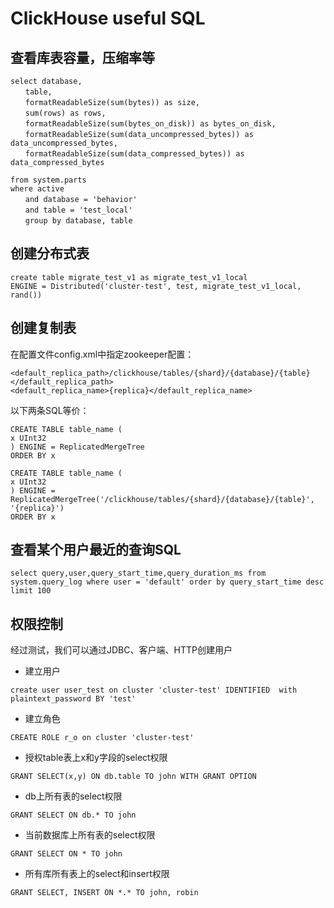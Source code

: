# ClickHouse useful SQL

## 查看库表容量，压缩率等
```
select database,
　　table,
　　formatReadableSize(sum(bytes)) as size,
　　sum(rows) as rows,
　　formatReadableSize(sum(bytes_on_disk)) as bytes_on_disk,
　　formatReadableSize(sum(data_uncompressed_bytes)) as data_uncompressed_bytes,
　　formatReadableSize(sum(data_compressed_bytes)) as data_compressed_bytes

from system.parts
where active
　　and database = 'behavior'
　　and table = 'test_local'
　　group by database, table
```

## 创建分布式表
```
create table migrate_test_v1 as migrate_test_v1_local 
ENGINE = Distributed('cluster-test', test, migrate_test_v1_local, rand())
```

## 创建复制表

在配置文件config.xml中指定zookeeper配置：
```
<default_replica_path>/clickhouse/tables/{shard}/{database}/{table}</default_replica_path>
<default_replica_name>{replica}</default_replica_name>
```
以下两条SQL等价：
```
CREATE TABLE table_name (
x UInt32
) ENGINE = ReplicatedMergeTree
ORDER BY x
```
```
CREATE TABLE table_name (
x UInt32
) ENGINE = ReplicatedMergeTree('/clickhouse/tables/{shard}/{database}/{table}', '{replica}')
ORDER BY x
```
## 查看某个用户最近的查询SQL
```
select query,user,query_start_time,query_duration_ms from system.query_log where user = 'default' order by query_start_time desc limit 100 
```

## 权限控制
经过测试，我们可以通过JDBC、客户端、HTTP创建用户

- 建立用户
```
create user user_test on cluster 'cluster-test' IDENTIFIED  with plaintext_password BY 'test'  
```
- 建立角色
```
CREATE ROLE r_o on cluster 'cluster-test'
```
- 授权table表上x和y字段的select权限
```
GRANT SELECT(x,y) ON db.table TO john WITH GRANT OPTION  
```
- db上所有表的select权限
```
GRANT SELECT ON db.* TO john 
```
- 当前数据库上所有表的select权限
```
GRANT SELECT ON * TO john  
```

- 所有库所有表上的select和insert权限
```
GRANT SELECT, INSERT ON *.* TO john, robin 
```

